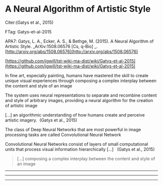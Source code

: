 A Neural Algorithm of Artistic Style
====================================



Citer:(Gatys et al., 2015)

FTag: Gatys-et-al-2015

APA7: Gatys, L. A., Ecker, A. S., & Bethge, M. (2015). A Neural Algorithm of Artistic Style. _ArXiv:1508.06576 [Cs, q-Bio] _. [http://arxiv.org/abs/1508.06576](http://arxiv.org/abs/1508.06576) [](http://arxiv.org/abs/1508.06576)

  

 [https://github.com/jgwill/tst-wiki-ma-dist/wiki/Gatys-et-al-2015](https://github.com/jgwill/tst-wiki-ma-dist/wiki/Gatys-et-al-2015)



In fine art, especially painting, humans have mastered the skill to create unique visual experiences through composing a complex interplay between the content and style of an image



The system uses neural representations to separate and recombine content and style of arbitrary images, providing a neural algorithm for the creation of artistic image



 [...] an algorithmic understanding of how humans create and perceive artistic imagery.  (Gatys et al., 2015)



The class of Deep Neural Networks that are most powerful in image processing tasks are called Convolutional Neural Network



Convolutional Neural Networks consist of layers of small computational units that process visual information hierarchically [...]   (Gatys et al., 2015)



> [...] composing a complex interplay between the content and style of an image
---------------------------------------------------------------------------------






----

----

